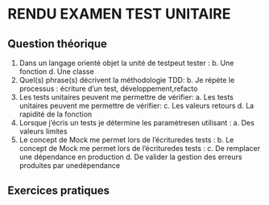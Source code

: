# RENDU EXAMEN TEST UNITAIRE
## Question théorique
1. Dans un langage orienté objet la unité de testpeut tester :
    b. Une fonction
    d. Une classe
2. Quel(s) phrase(s) décrivent la méthodologie TDD:
    b. Je répète le processus : écriture d’un test, développement,refacto
3. Les tests unitaires peuvent me permettre de vérifier:
    a. Les tests unitaires peuvent me permettre de vérifier:
    c. Les valeurs retours
    d. La rapidité de la fonction
4. Lorsque j’écris un tests je détermine les paramètresen utilisant :
    a. Des valeurs limites
5.  Le concept de Mock me permet lors de l’écrituredes tests :
    b. Le concept de Mock me permet lors de l’écrituredes tests :
    c. De remplacer une dépendance en production
    d. De valider la gestion des erreurs produites par unedépendance
## Exercices pratiques
